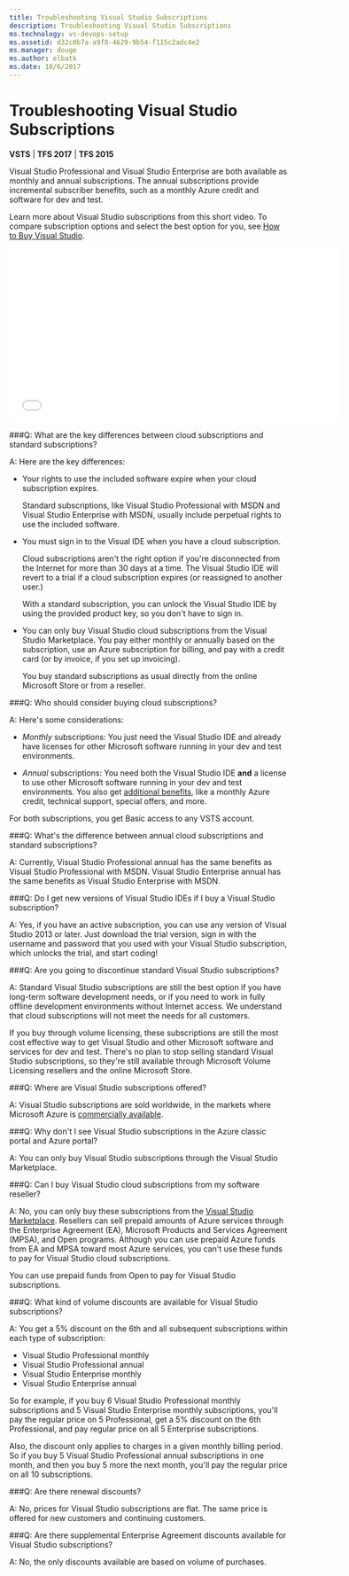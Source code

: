 ```yaml
---
title: Troubleshooting Visual Studio Subscriptions 
description: Troubleshooting Visual Studio Subscriptions
ms.technology: vs-devops-setup
ms.assetid: d32c0b7a-a9f8-4629-9b54-f115c2adc4e2
ms.manager: douge
ms.author: elbatk
ms.date: 10/6/2017
---
```


#	Troubleshooting Visual Studio Subscriptions

**VSTS** | **TFS 2017** | **TFS 2015**


Visual Studio Professional and Visual Studio Enterprise 
are both available as monthly and annual subscriptions. 
The annual subscriptions provide incremental subscriber benefits, 
such as a monthly Azure credit and software for dev and test.

Learn more about Visual Studio subscriptions from this short video. To compare subscription options and select the best option for you, see [How to Buy Visual Studio](https://www.visualstudio.com/products/how-to-buy-vs).

<iframe src="//channel9.msdn.com/Events/Visual-Studio/Connect-event-2015/How-to-buy-Visual-Studio-cloud-subscriptions/player" width="600" height="315" allowFullScreen="true" frameBorder="0"></iframe>



###Q: What are the key differences between cloud subscriptions and standard subscriptions?

A:	Here are the key differences:

*	Your rights to use the included software expire when your 
cloud subscription expires.

	Standard subscriptions, like Visual Studio Professional 
	with MSDN and Visual Studio Enterprise with MSDN,
	usually include perpetual rights to use the included software.

*	You must sign in to the Visual IDE when you have 
a cloud subscription.

	Cloud subscriptions aren't the right option if you're disconnected 
	from the Internet for more than 30 days at a time. The Visual 
	Studio IDE will revert to a trial if a cloud subscription expires 
	(or reassigned to another user.)

	With a standard subscription, you can unlock the Visual Studio 
	IDE by using the provided product key, so you don't have to sign in.

*	You can only buy Visual Studio cloud subscriptions from the Visual Studio Marketplace.
You pay either monthly or annually based on the subscription, 
use an Azure subscription for billing, and pay with a credit card 
(or by invoice, if you set up invoicing).

	You buy standard subscriptions as usual directly from the online 
	Microsoft Store	or from a reseller.

###Q:	Who should consider buying cloud subscriptions?

A:	Here's some considerations:

*	*Monthly* subscriptions: You just need the Visual Studio IDE 
and already have licenses for other Microsoft software running 
in your dev and test environments.

*	*Annual* subscriptions: You need both the Visual Studio IDE
**and** a license to use other Microsoft software running 
in your dev and test environments. You also get 
[additional benefits](https://www.visualstudio.com/products/subscriber-benefits-vs), 
like a monthly Azure credit, technical support, special offers, and more. 

For both subscriptions, you get Basic access 
to any VSTS account.

###Q:	What's the difference between annual cloud subscriptions and standard subscriptions?

A:	Currently, Visual Studio Professional annual 
has the same benefits as Visual Studio Professional 
with MSDN. Visual Studio Enterprise annual has the 
same benefits as Visual Studio Enterprise with MSDN. 

###Q:	Do I get new versions of Visual Studio IDEs if I buy a Visual Studio subscription?

A:	Yes, if you have an active subscription, 
you can use any version of Visual Studio 2013 or later. 
Just download the trial version, 
sign in with the username and password that 
you used with your Visual Studio subscription, 
which unlocks the trial, and start coding!



###Q:	Are you going to discontinue standard Visual Studio subscriptions?

A:	Standard Visual Studio subscriptions are still the best option if you have
long-term software development needs, or if you need to work 
in fully offline development environments without Internet access. 
We understand that cloud subscriptions will not meet the needs for all customers.

If you buy through volume licensing, these subscriptions are still 
the most cost effective way to get Visual Studio and other 
Microsoft software and services for dev and test. 
There's no plan to stop selling standard Visual Studio subscriptions, 
so they're still available through Microsoft Volume Licensing 
resellers and the online Microsoft Store.

###Q:	Where are Visual Studio subscriptions offered?

A:	Visual Studio subscriptions are sold worldwide, 
in the markets where Microsoft Azure is 
[commercially available](https://azure.microsoft.com/en-us/pricing/faq/).

###Q:	Why don't I see Visual Studio subscriptions in the Azure classic portal and Azure portal?

A:	You can only buy Visual Studio subscriptions 
through the Visual Studio Marketplace.

###Q:	Can I buy Visual Studio cloud subscriptions from my software reseller?

A:	No, you can only buy these subscriptions from the 
[Visual Studio Marketplace](https://marketplace.visualstudio.com). 
Resellers can sell prepaid amounts of Azure services 
through the Enterprise Agreement (EA), Microsoft Products 
and Services Agreement (MPSA), and Open programs. 
Although you can use prepaid Azure funds from EA and 
MPSA toward most Azure services, you can't 
use these funds to pay for Visual Studio cloud subscriptions. 

You can use prepaid funds from Open to pay for Visual Studio subscriptions.

###Q:	What kind of volume discounts are available for Visual Studio subscriptions?

A:	You get a 5% discount on the 6th and all subsequent 
subscriptions within each type of subscription: 

*	Visual Studio Professional monthly
*	Visual Studio Professional annual
*	Visual Studio Enterprise monthly
*	Visual Studio Enterprise annual

So for example, if you buy 6 Visual Studio Professional 
monthly subscriptions and 5 Visual Studio Enterprise 
monthly subscriptions, you'll pay the regular price on 
5 Professional, get a 5% discount on the 6th Professional, 
and pay regular price on all 5 Enterprise subscriptions. 

Also, the discount only applies to charges in a given monthly 
billing period. So if you buy 5 Visual Studio Professional annual 
subscriptions in one month, and then you buy 5 more the next month, 
you'll pay the regular price on all 10 subscriptions.

###Q:	Are there renewal discounts?

A:	No, prices for Visual Studio subscriptions are flat. 
The same price is offered for new customers and continuing customers.

###Q:	Are there supplemental Enterprise Agreement discounts available for Visual Studio subscriptions?

A:	No, the only discounts available are based on volume of purchases.
